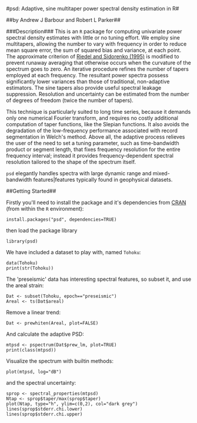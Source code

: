 #psd: Adaptive, sine multitaper power spectral density estimation in R#

##by Andrew J Barbour and Robert L Parker##

###Description###
This is an `R`
package for computing univariate power spectral density
estimates with little or no tuning effort.
We employ sine multitapers, allowing the number to vary with frequency
in order to reduce mean square error, the sum of squared bias and
variance, at each point.  The approximate criterion of
[Riedel and Sidorenko (1995)](http://dx.doi.org/10.1109/78.365298)
is modified to prevent runaway averaging that otherwise occurs when
the curvature of the spectrum goes to zero.  An iterative procedure
refines the number of tapers employed at each frequency.  The resultant
power spectra possess significantly lower variances 
than those of traditional, non-adaptive estimators.  The sine tapers also provide
useful spectral leakage suppression.  Resolution and uncertainty can
be estimated from the number of degrees of freedom (twice the number
of tapers).

This technique is particularly suited to long time series, because
it demands only one numerical Fourier transform, and requires no
costly additional computation of taper functions, like the Slepian
functions.  It also avoids the degradation of the low-frequency
performance associated with record segmentation 
in Welch's method.
Above all, the adaptive process relieves the user of the need to set
a tuning parameter, such as time-bandwidth product or segment length,
that fixes frequency resolution for the entire frequency interval; instead
it provides frequency-dependent spectral resolution tailored to the
shape of the spectrum itself.

`psd` elegantly handles
spectra with large dynamic range and mixed-bandwidth features|features
typically found in geophysical datasets.  

##Getting Started##

Firstly you'll need to install the package and it's dependencies
from [CRAN](http://cran.r-project.org/web/packages/psd/)
(from within the `R` environment):

    install.packages("psd", dependencies=TRUE)

then load the package library

    library(psd)

We have included a dataset to play with, named `Tohoku`:

    data(Tohoku)
    print(str(Tohoku))

The 'preseismic' data has interesting spectral features, so
subset it, and use the areal strain:

    Dat <- subset(Tohoku, epoch=="preseismic")
    Areal <- ts(Dat$areal)

Remove a linear trend:

    Dat <- prewhiten(Areal, plot=FALSE)

And calculate the adaptive PSD:

    mtpsd <- pspectrum(Dat$prew_lm, plot=TRUE)
    print(class(mtpsd))

Visualize the spectrum with builtin methods:

    plot(mtpsd, log="dB")

and the spectral uncertainty:

    sprop <- spectral_properties(mtpsd)
    Ntap <- sprop$taper/max(sprop$taper)
    plot(Ntap, type="h", ylim=c(0,2), col="dark grey") 
    lines(sprop$stderr.chi.lower)
    lines(sprop$stderr.chi.upper)

